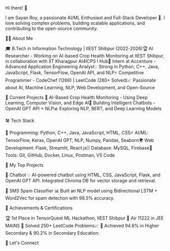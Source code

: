 Hi there! 👋

I am Sayan Roy, a passionate AI/ML Enthusiast and Full-Stack Developer 🚀. I love solving complex problems, building scalable applications, and contributing to the open-source community.

🧑‍💻 About Me

🎓 B.Tech in Information Technology | IIEST Shibpur (2022-2026)🏆 AI Researcher - Working on AI-based Crop Health Monitoring at IIEST Shibpur, in collaboration with IIT Kharagpur AI4ICPS I Hub💼 Intern at Accenture - Advanced Application Engineering Analyst💡 Strong in Python, C++, Java, JavaScript, Flask, TensorFlow, OpenAI API, and NLP⚡ Competitive Programmer - CodeChef (1266) | LeetCode (280+ Solved)📈 Passionate about AI, Machine Learning, NLP, Web Development, and Open-Source

🔬 Current Projects
🧠 AI-Based Crop Health Monitoring - Using Deep Learning, Computer Vision, and Edge AI💬 Building Intelligent Chatbots - OpenAI GPT API + NLP📊 Exploring NLP, BERT, and Deep Learning Models

🛠 Tech Stack

🔹 Programming: Python, C++, Java, JavaScript, HTML, CSS⚡ AI/ML: TensorFlow, Keras, OpenAI GPT, NLP, Numpy, Pandas, Seaborn🌍 Web Development: Flask, Streamlit, React.js🗄 Database: MySQL, Firebase🔧 Tools: Git, GitHub, Docker, Linux, Postman, VS Code

🚀 My Top Projects

🤖 Chatbot
💡 AI-powered chatbot using HTML, CSS, JavaScript, Flask, and OpenAI GPT API. Integrated Chroma DB for vector storage and retrieval.

📨 SMS Spam Classifier
📊 Built an NLP model using Bidirectional LSTM + Word2Vec for spam detection with 98.5% accuracy.

🏅 Achievements & Certifications

🏆 1st Place in TensorQuest ML Hackathon, IIEST Shibpur
🏅 Air 11222 in JEE MAINS
🏅 Solved 250+ LeetCode Problems📈
🏅 Achieved 94.6% in Higher Secondary & 90.2% in Secondary Education.


📩 Let's Connect
